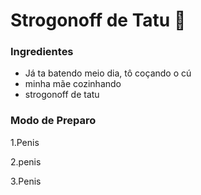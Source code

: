 # Strogonoff de Tatu :chicken: 

### Ingredientes

* Já ta batendo meio dia, tô coçando o cú
* minha mãe cozinhando
* strogonoff de tatu



### Modo de Preparo

1.Penis

2.penis

3.Penis



